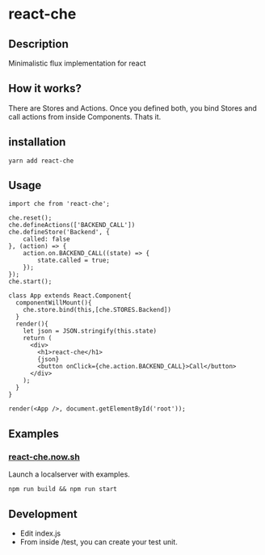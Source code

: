# react-che

## Description

Minimalistic flux implementation for react

## How it works?

There are Stores and Actions. Once you defined both, you bind Stores and call actions from inside Components. Thats it.

## installation

```
yarn add react-che
```

## Usage

````
import che from 'react-che';

che.reset();
che.defineActions(['BACKEND_CALL'])
che.defineStore('Backend', {
	called: false
}, (action) => {
	action.on.BACKEND_CALL((state) => {
		state.called = true;
	});
});
che.start();

class App extends React.Component{
  componentWillMount(){
    che.store.bind(this,[che.STORES.Backend])
  }
  render(){
    let json = JSON.stringify(this.state)
    return (
      <div>
        <h1>react-che</h1>
        {json}
        <button onClick={che.action.BACKEND_CALL}>Call</button>
      </div>
    );
  }
}

render(<App />, document.getElementById('root'));
````


## Examples

### [react-che.now.sh](react-che.now.sh)

Launch a localserver with examples.

````
npm run build && npm run start
````

## Development

- Edit index.js
- From inside /test, you can create your test unit.



